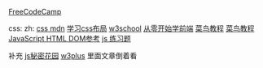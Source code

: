 [FreeCodeCamp](https://www.freecodecamp.cn/challenges/say-hello-to-html-element)

css:
zh:
[css mdn](https://developer.mozilla.org/zh-CN/docs/Learn/CSS)
[学习css布局](http://zh.learnlayout.com/)
[w3school](https://www.w3schools.com/jS/default.asp)
[从零开始学前端](https://github.com/smyhvae/Web)
[菜鸟教程](http://www.runoob.com/html/html-tutorial.html)
[菜鸟教程 JavaScript HTML DOM参考](http://www.runoob.com/jsref/jsref-obj-array.html)
[js 练习题](https://www.w3resource.com/javascript-exercises/javascript-basic-exercises.php)

补充
[js秘密花园](http://bonsaiden.github.io/JavaScript-Garden/zh/#object.general)
[w3plus](http://www.w3cplus.com/) 里面文章倒着看